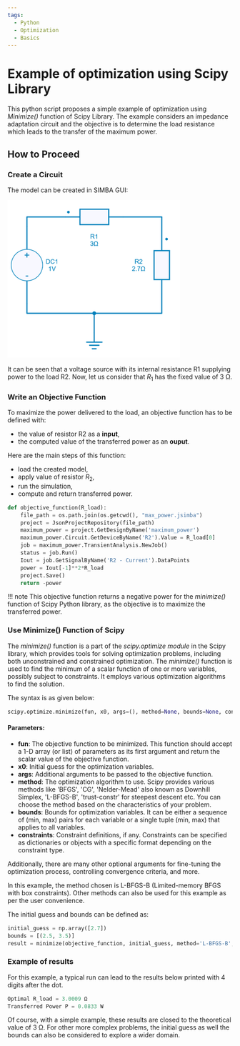 ```yaml
---
tags:
  - Python
  - Optimization
  - Basics
---
```


# Example of optimization using Scipy Library

This python script proposes a simple example of optimization using *Minimize()* function of Scipy Library. The example considers an impedance adaptation circuit and the objective is to determine the load resistance which leads to the transfer of the maximum power.

## How to Proceed

### Create a Circuit

The model can be created in SIMBA GUI:

![Optimization_ckt](fig/Optimization_ckt.png)

It can be seen that a voltage source with its internal resistance R1 supplying power to the load R2. Now, let us consider that $R_1$ has the fixed value of 3 Ω.

### Write an Objective Function

To maximize the power delivered to the load, an objective function has to be defined with:

* the value of resistor R2 as a **input**,
* the computed value of the transferred power as an **ouput**.

Here are the main steps of this function:

* load the created model,
* apply value of resistor $R_2$,
* run the simulation,
* compute and return transferred power.
  

```py
def objective_function(R_load):
    file_path = os.path.join(os.getcwd(), "max_power.jsimba")
    project = JsonProjectRepository(file_path)
    maximum_power = project.GetDesignByName('maximum_power')
    maximum_power.Circuit.GetDeviceByName('R2').Value = R_load[0]
    job = maximum_power.TransientAnalysis.NewJob()
    status = job.Run()
    Iout = job.GetSignalByName('R2 - Current').DataPoints
    power = Iout[-1]**2*R_load
    project.Save()
    return -power
```

!!! note
    This objective function returns a negative power for the *minimize()* function of Scipy Python library, as the objective is to maximize the transferred power.


### Use Minimize() Function of Scipy

The *minimize()* function is a part of the *scipy.optimize module* in the Scipy library, which provides tools for solving optimization problems, including both unconstrained and constrained optimization. The *minimize()* function is used to find the minimum of a scalar function of one or more variables, possibly subject to constraints. It employs various optimization algorithms to find the solution.

The syntax is as given below:

```py
scipy.optimize.minimize(fun, x0, args=(), method=None, bounds=None, constraints=(), ...)
```
#### Parameters:

* **fun**: The objective function to be minimized. This function should accept a 1-D array (or list) of parameters as its first argument and return the scalar value of the objective function.
* **x0**: Initial guess for the optimization variables.
* **args**: Additional arguments to be passed to the objective function.
* **method**: The optimization algorithm to use. Scipy provides various methods like 'BFGS', 'CG', 'Nelder-Mead' also known as Downhill Simplex, 'L-BFGS-B', 'trust-constr' for steepest descent etc. You can choose the method based on the characteristics of your problem.
* **bounds**: Bounds for optimization variables. It can be either a sequence of (min, max) pairs for each variable or a single tuple (min, max) that applies to all variables.
* **constraints**: Constraint definitions, if any. Constraints can be specified as dictionaries or objects with a specific format depending on the constraint type.

Additionally, there are many other optional arguments for fine-tuning the optimization process, controlling convergence criteria, and more.

In this example, the method chosen is L-BFGS-B (Limited-memory BFGS with box constraints). Other methods can also be used for this example as per the user convenience.

The initial guess and bounds can be defined as:

```py
initial_guess = np.array([2.7])
bounds = [(2.5, 3.5)]
result = minimize(objective_function, initial_guess, method='L-BFGS-B', bounds=bounds)
```

### Example of results

For this example, a typical run can lead to the results below printed with 4 digits after the dot.

```py
Optimal R_load = 3.0009 Ω
Transferred Power P = 0.0833 W
```

Of course, with a simple example, these results are closed to the theoretical value of 3 Ω. For other more complex problems, the initial guess as well the bounds can also be considered to explore a wider domain.
